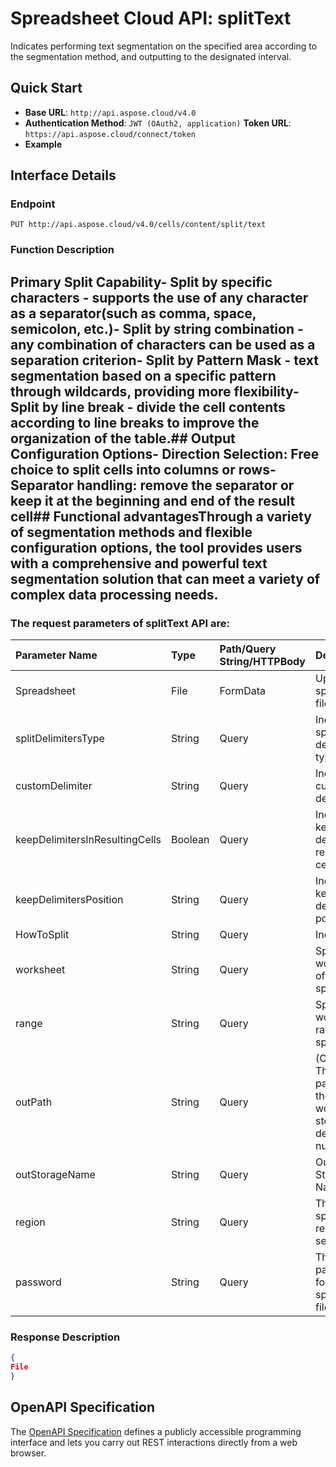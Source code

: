 # **Spreadsheet Cloud API: splitText**

Indicates performing text segmentation on the specified area according to the segmentation method, and outputting to the designated interval. 


## **Quick Start**

- **Base URL**: `http://api.aspose.cloud/v4.0`
- **Authentication Method**: `JWT (OAuth2, application)`  **Token URL**: `https://api.aspose.cloud/connect/token`
- **Example** 

## **Interface Details**

### **Endpoint** 

```
PUT http://api.aspose.cloud/v4.0/cells/content/split/text
```
### **Function Description**
## **Primary Split Capability**- **Split by specific characters** - supports the use of any character as a separator(such as comma, space, semicolon, etc.)- **Split by string combination** - any combination of characters can be used as a separation criterion- **Split by Pattern Mask** - text segmentation based on a specific pattern through wildcards, providing more flexibility- **Split by line break** - divide the cell contents according to line breaks to improve the organization of the table.## **Output Configuration Options**- **Direction Selection**: Free choice to split cells into columns or rows- **Separator handling**: remove the separator or keep it at the beginning and end of the result cell## **Functional advantages**Through a variety of segmentation methods and flexible configuration options, the tool provides users with a comprehensive and powerful text segmentation solution that can meet a variety of complex data processing needs.

### The request parameters of **splitText** API are: 

| Parameter Name | Type | Path/Query String/HTTPBody | Description | 
| :- | :- | :- |:- | 
|Spreadsheet|File|FormData|Upload spreadsheet file.|
|splitDelimitersType|String|Query|Indicates split delimiters type.|
|customDelimiter|String|Query|Indicates the custom delimiter.|
|keepDelimitersInResultingCells|Boolean|Query|Indicates keep delimiters in resulting cells.|
|keepDelimitersPosition|String|Query|Indicates keep delimiters position.|
|HowToSplit|String|Query|Indicates|
|worksheet|String|Query|Specify the worksheet of spreadsheet.|
|range|String|Query|Specify the worksheet range of spreadsheet.|
|outPath|String|Query|(Optional) The folder path where the workbook is stored. The default is null.|
|outStorageName|String|Query|Output file Storage Name.|
|region|String|Query|The spreadsheet region setting.|
|password|String|Query|The password for opening spreadsheet file.|

### **Response Description**
```json
{
File
}
```


## OpenAPI Specification

The [OpenAPI Specification](https://reference.aspose.cloud/cells/#/TextProcessingController/SplitText) defines a publicly accessible programming interface and lets you carry out REST interactions directly from a web browser.

